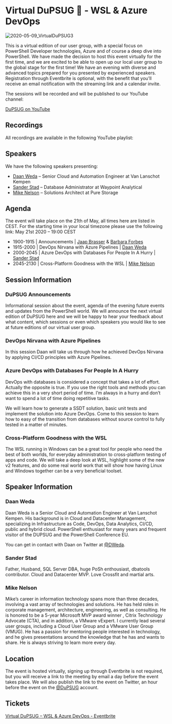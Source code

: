 # Virtual DuPSUG 🐧 - WSL & Azure DevOps

![2020-05-09_VirtualDuPSUG3](https://user-images.githubusercontent.com/12744735/81478372-3e96d280-921d-11ea-83ae-960b388217eb.png)

This is a virtual edition of our user group, with a special focus on PowerShell Developer technologies, Azure and of course a deep dive into PowerShell. We have made the decision to host this event virtually for the first time, and we are excited to be able to open up our local user group to the global stage for the first time! We have an evening with diverse and advanced topics prepared for you presented by experienced speakers. Registration through Eventbrite is optional, with the benefit that you’ll receive an email notification with the streaming link and a calendar invite.

The sessions will be recorded and will be published to our YouTube channel:

[DuPSUG on YouTube](https://www.youtube.com/channel/UC5iBPdiO47C_h_y1L0wndLQ)

## Recordings

All recordings are available in the following YouTube playlist:


### 

## Speakers

We have the following speakers presenting:

* [Daan Weda](https://twitter.com/DWeda) – Senior Cloud and Automation Engineer at Van Lanschot Kempen
* [Sander Stad](https://twitter.com/sqlstad) – Database Administrator at Waypoint Analytical
* [Mike Nelson](https://twitter.com/mikenelsonio) – Solutions Architect at Pure Storage

## Agenda

The event will take place on the 21th of May, all times here are listed in CEST. For the starting time in your local timezone please use the following link: May 21st 2020 – 19:00 CEST

* 1900-1915 | Announcements | [Jaap Brasser](https://twitter.com/jaap_brasser) & [Barbara Forbes](https://twitter.com/ba4bes)
* 1915-2000 | DevOps Nirvana with Azure Pipelines | [Daan Weda](https://twitter.com/DWeda)
* 2000-2045 | Azure DevOps with Databases For People In A Hurry | [Sander Stad](https://twitter.com/sqlstad)
* 2045-2130 | Cross-Platform Goodness with the WSL | [Mike Nelson](https://twitter.com/mikenelsonio)

## Session Information

### DuPSUG Announcements

Informational session about the event, agenda of the evening future events and updates from the PowerShell world. We will announce the next virtual edition of DuPSUG here and we will be happy to hear your feedback about what content, which sessions or even which speakers you would like to see at future editions of our virtual user group.

### DevOps Nirvana with Azure Pipelines

In this session Daan will take us through how he achieved DevOps Nirvana by applying CI/CD principles with Azure Pipelines.

### Azure DevOps with Databases For People In A Hurry

DevOps with databases is considered a concept that takes a lot of effort. Actually the opposite is true. If you use the right tools and methods you can achieve this in a very short period of time. I’m always in a hurry and don’t want to spend a lot of time doing repetitive tasks.

We will learn how to generate a SSDT solution, basic unit tests and implement the solution into Azure DevOps. Come to this session to learn how to easy of the transition from databases without source control to fully tested in a matter of minutes.

### Cross-Platform Goodness with the WSL
The WSL running in Windows can be a great tool for people who need the best of both worlds, for everyday administration to cross-platform testing of apps and code. We will take a deep look at WSL, highlight some of the new v2 features, and do some real world work that will show how having Linux and Windows together can be a very beneficial toolset.

## Speaker Information

### Daan Weda

Daan Weda is a Senior Cloud and Automation Engineer at Van Lanschot Kempen. His background is in Cloud and Datacenter Management, specializing in Infrastructure as Code, DevOps, Data Analytics, CI/CD, public and hybrid cloud. PowerShell enthusiast for many years and frequent visitor of the DUPSUG and the PowerShell Conference EU.

You can get in contact with Daan on Twitter at [@DWeda](https://twitter.com/DWeda).

### Sander Stad

Father, Husband, SQL Server DBA, huge PoSh enthousiast, dbatools contributor. Cloud and Datacenter MVP. Love Crossfit and martial arts.

### Mike Nelson

Mike’s career in information technology spans more than three decades, involving a vast array of technologies and solutions. He has held roles in corporate management, architecture, engineering, as well as consulting. He is honored to be a 5-year Microsoft MVP award winner , Citrix Technology Advocate (CTA), and in addition, a VMware vExpert. I currently lead several user groups, including a Cloud User Group and a VMware User Group (VMUG). He has a passion for mentoring people interested in technology, and he gives presentations around the knowledge that he has and wants to share. He is always striving to learn more every day.

## Location

The event is hosted virtually, signing up through Eventbrite is not required, but you will receive a link to the meeting by email a day before the event takes place. We will also publish the link to the event on Twitter, an hour before the event on the [@DuPSUG](https://twitter.com/dupsug) account.

## Tickets

[Virtual DuPSUG – WSL & Azure DevOps - Eventbrite](https://www.eventbrite.com/e/virtual-dupsug-wsl-azure-devops-tickets-104835836810)
